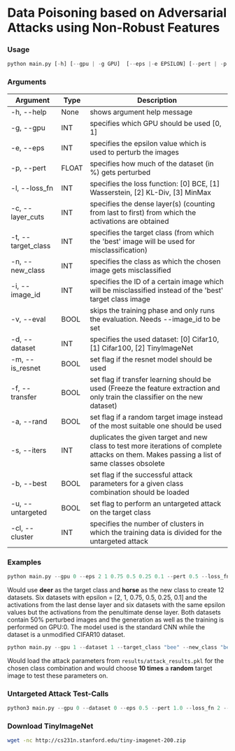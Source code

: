 # Data Poisoning based on Adversarial Attacks using Non-Robust Features
### Usage
```python
python main.py [-h] [--gpu | -g GPU]  [--eps |-e EPSILON] [--pert | -p PERTURBATION_PERCENTAGE] [--loss_fn | -l LOSS_FUNCTION] [--layer_cuts | -c LAYER_CUTS] [--target_class | -t TARGET_CLASS] [--new_class | -n NEW_CLASS] [-v | --eva] [--dataset | -d DATASET] [--resnet | -m] [--transfer | -f] [--rand | -a] [--iters | -s ITERATIONS]
```
### Arguments
| Argument | Type | Description|
|----------|------|------------|
| -h, --help | None| shows argument help message |
| -g, --gpu | INT | specifies which GPU should be used [0, 1] |
| -e, --eps | INT | specifies the epsilon value which is used to perturb the images |
| -p, --pert | FLOAT | specifies how much of the dataset (in %) gets perturbed |
| -l, --loss_fn | INT | specifies the loss function: [0] BCE, [1] Wasserstein, [2] KL-Div, [3] MinMax |
| -c, --layer_cuts | INT | specifies the dense layer(s) (counting from last to first) from which the activations are obtained |
| -t, --target_class | INT | specifies the target class (from which the 'best' image will be used for misclassification) |
| -n, --new_class | INT | specifies the class as which the chosen image gets misclassified |
| -i, --image_id | INT | specifies the ID of a certain image which will be misclassified instead of the 'best' target class image |
| -v, --eval | BOOL | skips the training phase and only runs the evaluation. Needs --image_id to be set |
| -d, --dataset | INT | specifies the used dataset: [0] Cifar10, [1] Cifar100, [2] TinyImageNet |
| -m, --is_resnet | BOOL | set flag if the resnet model should be used |
| -f, --transfer | BOOL | set flag if transfer learning should be used (Freeze the feature extraction and only train the classifier on the new dataset) |
| -a, --rand | BOOL | set flag if a random target image instead of the most suitable one should be used |
| -s, --iters | INT | duplicates the given target and new class to test more iterations of complete attacks on them. Makes passing a list of same classes obsolete |
| -b, --best | BOOL | set flag if the successful attack parameters for a given class combination should be loaded |
| -u, --untargeted | BOOL | set flag to perform an untargeted attack on the target class |
| -cl, --cluster | INT | specifies the number of clusters in which the training data is divided for the untargeted attack |

### Examples

```python
python main.py --gpu 0 --eps 2 1 0.75 0.5 0.25 0.1 --pert 0.5 --loss_fn 2 --layer_cuts 1 2 --dataset 0 --target_class "deer" --new_class "horse"
```
Would use **deer** as the target class and **horse** as the new class to create 12 datasets. Six datasets with ​epsilon = [2, 1, 0.75, 0.5, 0.25, 0.1] and the activations from the last dense layer and six datasets with the same epsilon values but the activations from the penultimate dense layer. Both datasets contain 50% perturbed images and the generation as well as the training is performed on GPU:0. The model used is the standard CNN while the dataset is a unmodified CIFAR10 dataset.

```python
python main.py --gpu 1 --dataset 1 --target_class "bee" --new_class "beetle" --resnet --transfer --rand --iters 10 --best
```
Would load the attack parameters from ```results/attack_results.pkl``` for the chosen class combination and would choose **10 times** a **random** target image to test these parameters on.


### Untargeted Attack Test-Calls
```python
python3 main.py --gpu 0 --dataset 0 --eps 0.5 --pert 1.0 --loss_fn 2 --resnet --transfer --untargeted --rand --cluster 1 --iters 10
```

### Download TinyImageNet
```bash
wget -nc http://cs231n.stanford.edu/tiny-imagenet-200.zip
```

